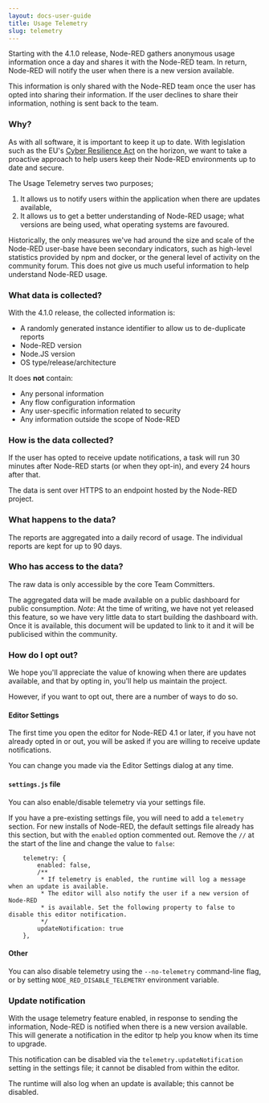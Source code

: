 ```yaml
---
layout: docs-user-guide
title: Usage Telemetry
slug: telemetry
---
```



Starting with the 4.1.0 release, Node-RED gathers anonymous usage information once
a day and shares it with the Node-RED team. In return, Node-RED will notify the user
when there is a new version available.

This information is only shared with the Node-RED team once the user has opted
into sharing their information. If the user declines to share their information,
nothing is sent back to the team.

### Why?

As with all software, it is important to keep it up to date. With legislation
such as the EU's [Cyber Resilience Act](https://digital-strategy.ec.europa.eu/en/library/cyber-resilience-act)
on the horizon, we want to take a proactive approach to help users keep their Node-RED
environments up to date and secure.

The Usage Telemetry serves two purposes;

1. It allows us to notify users within the application when there are updates available,
2. It allows us to get a better understanding of Node-RED usage; what versions are being used, what operating systems are favoured.

Historically, the only measures we've had around the size and scale of the Node-RED
user-base have been secondary indicators, such as high-level statistics provided
by npm and docker, or the general level of activity on the community forum. This does
not give us much useful information to help understand Node-RED usage.


### What data is collected?

With the 4.1.0 release, the collected information is:
 - A randomly generated instance identifier to allow us to de-duplicate reports
 - Node-RED version
 - Node.JS version
 - OS type/release/architecture

It does **not** contain:
 - Any personal information
 - Any flow configuration information
 - Any user-specific information related to security
 - Any information outside the scope of Node-RED

### How is the data collected?

If the user has opted to receive update notifications, a task will run 30 minutes after
Node-RED starts (or when they opt-in), and every 24 hours after that.

The data is sent over HTTPS to an endpoint hosted by the Node-RED project.

### What happens to the data?

The reports are aggregated into a daily record of usage. The individual reports
are kept for up to 90 days.

### Who has access to the data?

The raw data is only accessible by the core Team Committers.

The aggregated data will be made available on a public dashboard for public
consumption. _Note_: At the time of writing, we have not yet released this feature,
so we have very little data to start building the dashboard with. Once it is available,
this document will be updated to link to it and it will be publicised within the community.

### How do I opt out?

We hope you'll appreciate the value of knowing when there are updates available, and that
by opting in, you'll help us maintain the project.

However, if you want to opt out, there are a number of ways to do so.

#### Editor Settings

The first time you open the editor for Node-RED 4.1 or later, if you have not
already opted in or out, you will be asked if you are willing to receive update notifications.

You can change you made via the Editor Settings dialog at any time.

#### `settings.js` file

You can also enable/disable telemetry via your settings file.

If you have a pre-existing settings file, you will need to add a `telemetry` section.
For new installs of Node-RED, the default settings file already has this section, but
with the `enabled` option commented out. Remove the `//` at the start of the line
and change the value to `false`:

```
    telemetry: {
        enabled: false,
        /**
         * If telemetry is enabled, the runtime will log a message when an update is available.
         * The editor will also notify the user if a new version of Node-RED
         * is available. Set the following property to false to disable this editor notification.
         */
        updateNotification: true
    },
```

#### Other

You can also disable telemetry using the `--no-telemetry` command-line flag, or by setting
`NODE_RED_DISABLE_TELEMETRY` environment variable.

### Update notification

With the usage telemetry feature enabled, in response to sending the information, Node-RED
is notified when there is a new version available. This will generate a notification
in the editor tp help you know when its time to upgrade.

This notification can be disabled via the `telemetry.updateNotification` setting in the
settings file; it cannot be disabled from within the editor.

The runtime will also log when an update is available; this cannot be disabled.

